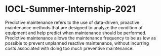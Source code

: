 # IOCL-Summer-Internship-2021
 
Predictive maintenance refers to the use of data-driven, proactive maintenance methods that are designed to analyze the condition of equipment and help predict when maintenance should be performed. Predictive maintenance allows the maintenance frequency to be as low as possible to prevent unplanned reactive maintenance, without incurring costs associated with doing too much preventive maintenance.
